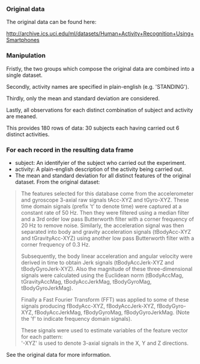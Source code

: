 ### Original data

The original data can be found here:

http://archive.ics.uci.edu/ml/datasets/Human+Activity+Recognition+Using+Smartphones

### Manipulation

Fristly, the two groups which compose the original data are combined
into a single dataset.

Secondly, activity names are specified in plain-english (e.g. 'STANDING').

Thirdly, only the mean and standard deviation are considered.

Lastly, all observations for each distinct combination of subject and
activity are meaned.

This provides 180 rows of data: 30 subjects each having carried out 6
distinct activities.

### For each record in the resulting data frame

* subject: An identifyier of the subject who carried out the experiment.
* activity: A plain-english description of the activity being carried out.
* The mean and standard deviation for all distinct features of the
  original dataset. From the original dataset:

> The features selected for this database come from the accelerometer and gyroscope 3-axial raw signals tAcc-XYZ and tGyro-XYZ. These time domain signals (prefix 't' to denote time) were captured at a constant rate of 50 Hz. Then they were filtered using a median filter and a 3rd order low pass Butterworth filter with a corner frequency of 20 Hz to remove noise. Similarly, the acceleration signal was then separated into body and gravity acceleration signals (tBodyAcc-XYZ and tGravityAcc-XYZ) using another low pass Butterworth filter with a corner frequency of 0.3 Hz. 
>
> Subsequently, the body linear acceleration and angular velocity were derived in time to obtain Jerk signals (tBodyAccJerk-XYZ and tBodyGyroJerk-XYZ). Also the magnitude of these three-dimensional signals were calculated using the Euclidean norm (tBodyAccMag, tGravityAccMag, tBodyAccJerkMag, tBodyGyroMag, tBodyGyroJerkMag). 
>
> Finally a Fast Fourier Transform (FFT) was applied to some of these signals producing fBodyAcc-XYZ, fBodyAccJerk-XYZ, fBodyGyro-XYZ, fBodyAccJerkMag, fBodyGyroMag, fBodyGyroJerkMag. (Note the 'f' to indicate frequency domain signals). 
>
> These signals were used to estimate variables of the feature vector for each pattern:  
> '-XYZ' is used to denote 3-axial signals in the X, Y and Z directions.

See the original data for more information.

